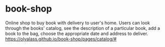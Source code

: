 # book-shop
Online shop to buy book with delivery to user's home. Users can look through the books' catalog, see the description of a particular book, add a book to the bag, choose the appropriate date and address to deliver.
https://olyalass.github.io/book-shop/pages/catalog/#
